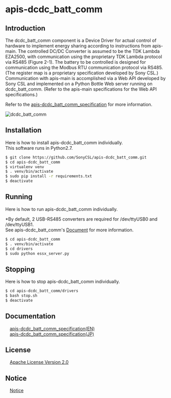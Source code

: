 # apis-dcdc_batt_comm

## Introduction
The dcdc_batt_comm component is a Device Driver for actual control of hardware to implement energy sharing according to instructions from apis-main. The controlled DC/DC Converter is assumed to be the TDK Lambda EZA2500, with communication using the proprietary TDK Lambda protocol via RS485 (Figure 2-1). The battery to be controlled is designed for communication using the Modbus RTU communication protocol via RS485. (The register map is a proprietary specification developed by Sony CSL.) Communication with apis-main is accomplished via a Web API developed by Sony CSL and implemented on a Python Bottle Web server running on dcdc_batt_comm. (Refer to the apis-main specifications for the Web API specifications.)

Refer to the [apis-dcdc_batt_comm_specification](#anchor1)  for more information.

![dcdc_batt_comm](https://user-images.githubusercontent.com/71874910/94906900-40b64200-04da-11eb-84b5-1134cd3d6b36.PNG)

## Installation

Here is how to install apis-dcdc_batt_comm individually.  
This software runs in Python2.7.  

```bash
$ git clone https://github.com/SonyCSL/apis-dcdc_batt_comm.git
$ cd apis-dcdc_batt_comm
$ virtualenv venv
$ . venv/bin/activate
$ sudo pip install -r requirements.txt
$ deactivate
```

## Running

Here is how to run apis-dcdc_batt_comm individually.  

*By default, 2 USB-RS485 converters are required for /dev/ttyUSB0 and /dev/ttyUSB1.  
See apis-dcdc_batt_comm's [Document](https://github.com/SonyCSL/apis-dcdc_batt_comm/blob/master/doc/jp/apis-dcdc_batt_comm_specification.md) for more information.

```bash
$ cd apis-dcdc_batt_comm
$ . venv/bin/activate
$ cd drivers
$ sudo python essx_server.py
```

## Stopping
Here is how to stop apis-dcdc_batt_comm individually.  

```bash
$ cd apis-dcdc_batt_comm/drivers
$ bash stop.sh
$ deactivate
```

<a id="anchor1"></a>
## Documentation
&emsp;[apis-dcdc_batt_comm_specification(EN)](https://github.com/SonyCSL/apis-dcdc_batt_comm/blob/master/doc/en/apis-dcdc_batt_comm_specification_en.md)  
&emsp;[apis-dcdc_batt_comm_specification(JP)](https://github.com/SonyCSL/apis-dcdc_batt_comm/blob/master/doc/jp/apis-dcdc_batt_comm_specification.md)


## License
&emsp;[Apache License Version 2.0](https://github.com/oes-github/apis-dcdc_batt_comm/blob/master/LICENSE)


## Notice
&emsp;[Notice](https://github.com/oes-github/apis-dcdc_batt_comm/blob/master/NOTICE.md)
